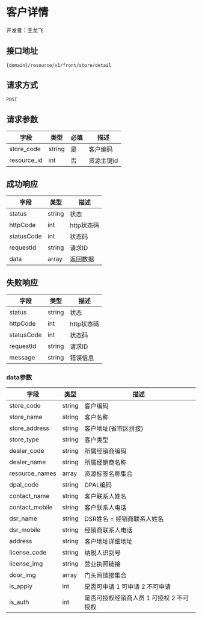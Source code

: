 # 客户详情

开发者：王龙飞

## 接口地址
`{domain}/resource/v1/front/store/detail`

## 请求方式
`POST`

## 请求参数
| 字段 | 类型 | 必填  | 描述 |
| - | - | - | - |
| store_code | string | 是 | 客户编码 |
| resource_id | int | 否 | 资源主键id |

## 成功响应
| 字段       | 类型    | 描述        |
| ---------- | ------- | ----------- |
| status    | string  | 状态    |
| httpCode     | int  | http状态码    |
| statusCode | int  | 状态码 |
| requestId | string  | 请求ID |
| data  | array  | 返回数据      |

## 失败响应
| 字段       | 类型    | 描述        |
| ---------- | ------- | ----------- |
| status    | string  | 状态    |
| httpCode     | int  | http状态码    |
| statusCode | int  | 状态码 |
| requestId | string  | 请求ID |
| message  | string  | 错误信息      |

### data参数
| 字段 | 类型 | 描述 |
| - | - | - |
| store_code | string | 客户编码 |
| store_name | string | 客户名称 |
| store_address | string | 客户地址(省市区拼接) |
| store_type | string | 客户类型 |
| dealer_code | string | 所属经销商编码 |
| dealer_name | string | 所属经销商名称 |
| resource_names | array | 资源标签名称集合 |
| dpal_code | string | DPAL编码 |
| contact_name | string | 客户联系人姓名 |
| contact_mobile | string | 客户联系人电话 |
| dsr_name | string | DSR姓名 = 经销商联系人姓名 |
| dsr_mobile | string | 经销商联系人电话 |
| address | string | 客户地址详细地址 |
| license_code | string | 纳税人识别号 |
| license_img | string | 营业执照链接 |
| door_img | array | 门头照链接集合 |
| is_apply |int|是否可申请  1 可申请 2 不可申请 |
| is_auth |int|是否可授权经销商人员  1 可授权 2 不可授权 |

```json

```

